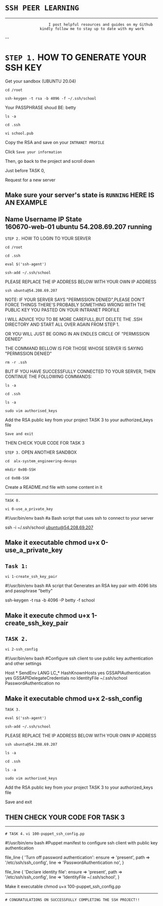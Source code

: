 # `SSH PEER LEARNING`
---
         				I post helpful resources and guides on my Github 
					kindly follow me to stay up to date with my work
					
--


# `STEP 1.` HOW TO GENERATE YOUR SSH KEY

Get your sandbox (UBUNTU 20.04)


`cd /root`

`ssh-keygen -t rsa -b 4096 -f ~/.ssh/school`


Your PASSPHRASE shoud BE: betty


`ls -a`

`cd .ssh`

`vi school.pub`

Copy the RSA and save on your `INTRANET PROFILE`

Click `Save your information`

Then, go back to the project and scroll down

Just before TASK 0, 

Request for a new server

Make sure your server's state is `RUNNING`
HERE IS AN EXAMPLE
---
Name		Username	IP		State	
160670-web-01	ubuntu		54.208.69.207	running
---

`STEP 2.` HOW TO LOGIN TO YOUR SERVER

`cd /root`

`cd .ssh`

`eval $('ssh-agent')`

`ssh-add ~/.ssh/school`

PLEASE REPLACE THE IP ADDRESS BELOW WITH YOUR OWN IP ADDRESS

`ssh ubuntu@54.208.69.207`

NOTE:
IF YOUR SERVER SAYS "PERMISSION DENIED",PLEASE DON'T FORCE THINGS
THERE'S PROBABLY SOMETHING  WRONG WITH THE PUBLIC KEY YOU PASTED ON YOUR INTRANET PROFILE

I WILL ADVICE YOU TO BE MORE CAREFULL,BUT DELETE THE .SSH DIRECTORY AND START ALL OVER AGAIN FROM STEP 1.

OR YOU WILL JUST BE GOING IN AN ENDLES CIRCLE OF "PERMISSION DENIED"

THE COMMAND BELLOW IS FOR THOSE WHOSE SERVER IS SAYING "PERMISSION DENIED"


`rm -r .ssh`

BUT IF YOU HAVE SUCCESSFULLY CONNECTED TO YOUR SERVER, THEN CONTINUE THE FOLLOWING COMMANDS: 

`ls -a`

`cd .ssh`

`ls -a`

`sudo vim authorised_keys`

Add the RSA public key from your project TASK 3 to your authorized_keys file

`Save and exit`

THEN CHECK YOUR CODE FOR TASK 3



`STEP 3.` OPEN ANOTHER SANDBOX

`cd  alx-system_engineering-devops`

`mkdir 0x0B-SSH`

`cd 0x0B-SSH`

Create a README.md file with some content in it

---
`TASK 0.` 

`vi 0-use_a_private_key`

#!/usr/bin/env bash
#a Bash script that uses ssh to connect to your server

ssh -i ~/.ssh/school ubuntu@54.208.69.207


Make it executable chmod u+x 0-use_a_private_key
---

`Task 1:`
---
`vi 1-create_ssh_key_pair`

#!/usr/bin/env bash
#A script that Generates an RSA key pair with 4096 bits and passphrase "betty"

ssh-keygen -t rsa -b 4096 -P betty -f school

Make it execute chmod u+x 1-create_ssh_key_pair
---

`TASK 2.`
---
`vi 2-ssh_config`

#!/usr/bin/env bash
#Configure ssh client to use public key authentication and other settings

Host *
    SendEnv LANG LC_*
    HashKnownHosts yes
    GSSAPIAuthentication yes
    GSSAPIDelegateCredentials no
    IdentityFile ~/.ssh/school
    PasswordAuthentication no

Make it executable chmod u+x 2-ssh_config
---

`TASK 3.`

`eval $('ssh-agent')`

`ssh-add ~/.ssh/school`

PLEASE REPLACE THE IP ADDRESS BELOW WITH YOUR OWN IP ADDRESS

`ssh ubuntu@54.208.69.207`

`ls -a`

`cd .ssh`

`ls -a`

`sudo vim authorised_keys`

Add the RSA public key from your project TASK 3 to your authorized_keys file

Save and exit

THEN CHECK YOUR CODE FOR TASK 3
---

---
`# TASK 4.` 
`vi 100-puppet_ssh_config.pp`

#!/usr/bin/env bash
#Puppet manifest to configure ssh client with public key authentication

file_line { 'Turn off password authentication':
  ensure => 'present',
  path   => '/etc/ssh/ssh_config',
  line   => 'PasswordAuthentication no',
}

file_line { 'Declare identity file':
  ensure => 'present',
  path   => '/etc/ssh/ssh_config',
  line   => 'IdentityFile ~/.ssh/school',
}


Make it executable chmod u+x 100-puppet_ssh_config.pp

---


`# CONGRATULATIONS ON SUCCESSFULLY COMPLETING THE SSH PROJECT!!`

